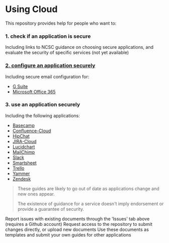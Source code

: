 # Using Cloud

This repository provides help for people who want to:

### 1. check if an application is secure
Including links to NCSC guidance on choosing secure applications, and evaluate the security of specific services (not yet available)

### [2. configure an application securely](help-for-technology-people)
Including secure email configuration for:
* [G Suite](help-for-technology-people/Set-up-government-email-services-securely/G-Suite.md)
* [Microsoft Office 365](help-for-technology-people/Set-up-government-email-services-securely/Office-365.md)

### 3. use an application securely
Including the following applications:
* [Basecamp](help-for-end-users/Basecamp/Using-Basecamp-securely)
* [Confluence-Cloud](help-for-end-users/Confluence-Cloud/Using-Confluence-Cloud-securely)
* [HipChat](help-for-end-users/HipChat/Using-HipChat-securely)
* [JIRA-Cloud](help-for-end-users/JIRA-Cloud/Using-JIRA-Cloud-securely)
* [Lucidchart](help-for-end-users/Lucidchart/Using-Lucidchart-securely)
* [MailChimp](help-for-end-users/MailChimp/Using-MailChimp-securely)
* [Slack](help-for-end-users/Slack/Using-Slack-securely)
* [Smartsheet](help-for-end-users/Slack/Using-Slack-securely)
* [Trello](help-for-end-users/Trello/Using-Trello-securely)
* [Yammer](help-for-end-users/Yammer/Using-Yammer-securely)
* [Zendesk](help-for-end-users/Zendesk/Using-Zendesk-securely)

> These guides are likely to go out of date as applications change and new ones appear.
>
> The existence of guidance for a service doesn't imply endorsement or provide a guarantee of security.

Report issues with existing documents through the 'Issues' tab above (requires a Github account)
Request access to the repository to submit changes directly, or upload new documents
Use these documents as templates and submit your own guides for other applications
